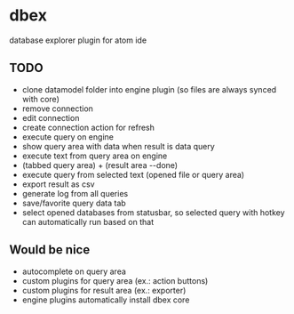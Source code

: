 # dbex
database explorer plugin for atom ide

## TODO
- clone datamodel folder into engine plugin (so files are always synced with core)
- remove connection
- edit connection
- create connection action for refresh
- execute query on engine
- show query area with data when result is data query
- execute text from query area on engine
- (tabbed query area) + (result area --done)
- execute query from selected text (opened file or query area)
- export result as csv
- generate log from all queries
- save/favorite query data tab
- select opened databases from statusbar, so selected query with hotkey can automatically run based on that

## Would be nice
- autocomplete on query area
- custom plugins for query area (ex.: action buttons)
- custom plugins for result area (ex.: exporter)
- engine plugins automatically install dbex core
